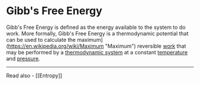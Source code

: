 # Gibb's Free Energy

Gibb's Free Energy is defined as the energy available to the system to do work. More formally, Gibb's Free Energy is a thermodynamic potential that can be used to calculate the maximum](https://en.wikipedia.org/wiki/Maximum "Maximum") reversible [work](https://en.wikipedia.org/wiki/Work_(physics) "Work (physics)") that may be performed by a [thermodynamic system](https://en.wikipedia.org/wiki/Thermodynamic_system "Thermodynamic system") at a constant [temperature](https://en.wikipedia.org/wiki/Temperature "Temperature") and [pressure](https://en.wikipedia.org/wiki/Pressure "Pressure").

---
Read also - [[Entropy]]